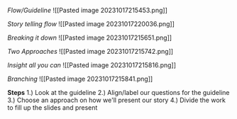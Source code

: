 
*Flow/Guideline*
![[Pasted image 20231017215453.png]]

*Story telling flow*
![[Pasted image 20231017220036.png]]

*Breaking it down*
![[Pasted image 20231017215651.png]]

*Two Approaches*
![[Pasted image 20231017215742.png]]

*Insight all you can*
![[Pasted image 20231017215816.png]]

*Branching*
![[Pasted image 20231017215841.png]]

**Steps**
1.) Look at the guideline
2.) Align/label our questions for the guideline
3.) Choose an approach on how we'll present our story
4.) Divide the work to fill up the slides and present 